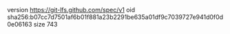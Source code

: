 version https://git-lfs.github.com/spec/v1
oid sha256:b07cc7d7501af6b01f881a23b2291be635a01df9c7039727e941d0f0d0e06163
size 743
